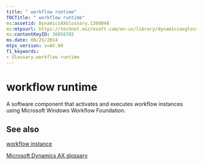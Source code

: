 ```yaml
---
title: " workflow runtime"
TOCTitle: " workflow runtime"
ms:assetid: DynamicsAXGlossary.1368048
ms:mtpsurl: https://technet.microsoft.com/en-us/library/dynamicsaxglossary.1368048(v=AX.60)
ms:contentKeyID: 36056782
ms.date: 08/25/2014
mtps_version: v=AX.60
f1_keywords:
- Glossary.workflow runtime
---
```


# workflow runtime

A software component that activates and executes workflow instances using Microsoft Windows Workflow Foundation.

## See also

[workflow instance](workflow-instance.md)

[Microsoft Dynamics AX glossary](glossary/microsoft-dynamics-ax-glossary.md)

  


